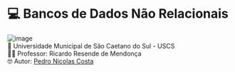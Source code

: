 # 💻 Bancos de Dados Não Relacionais <br>
![image](https://github.com/user-attachments/assets/d049b2cb-27fb-4b06-97fd-02f18c35f4da)<br>
🏫 Universidade Municipal de São Caetano do Sul - USCS<br>
👨‍🏫 Professor: Ricardo Resende de Mendonça<br>
🤓 Autor: <a href="https://github.com/pedronicolascosta">Pedro Nicolas Costa</a><br>
<br><br>
